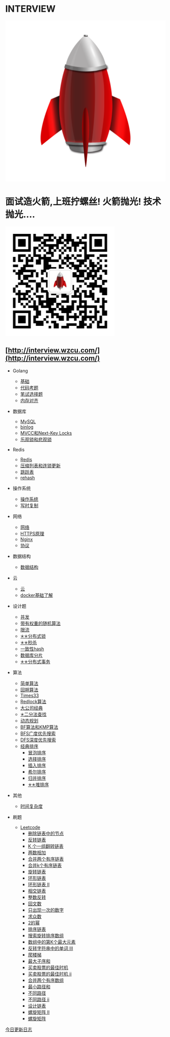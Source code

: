 # INTERVIEW

![logo](./static/red_rocket02.png)

# 面试造火箭,上班拧螺丝! 火箭抛光! 技术抛光....

![公众号](./static/qrcode.jpg)


## [http://interview.wzcu.com/](http://interview.wzcu.com/)

* Golang
  
  * [基础](http://interview.wzcu.com/Golang/%E5%9F%BA%E7%A1%80.html)
  * [代码考题](http://interview.wzcu.com/Golang/%E4%BB%A3%E7%A0%81%E8%80%83%E9%A2%98.html)
  * [笔试选择题](http://interview.wzcu.com/Golang/%E7%AC%94%E8%AF%95%E9%80%89%E6%8B%A9%E9%A2%98.html)
  * [内存对齐](http://interview.wzcu.com/Golang/golang%E5%86%85%E5%AD%98%E5%AF%B9%E9%BD%90.html)

- 数据库
  - [MySQL](http://interview.wzcu.com/%E6%95%B0%E6%8D%AE%E5%BA%93/MySQL.html)
  - [binlog](http://interview.wzcu.com/%E6%95%B0%E6%8D%AE%E5%BA%93/binlog.html)
  - [MVCC和Next-Key Locks](http://interview.wzcu.com/%E6%95%B0%E6%8D%AE%E5%BA%93/MVCC%E5%92%8CNext-Key%20Locks.html)  
  - [乐观锁和悲观锁](http://interview.wzcu.com/%E6%95%B0%E6%8D%AE%E5%BA%93/跳跃表.html)
- Redis
  - [Redis](http://interview.wzcu.com/Redis/Redis.html)
  - [压缩列表和连锁更新](http://interview.wzcu.com/Redis/%E5%8E%8B%E7%BC%A9%E5%88%97%E8%A1%A8.html)
  - [跳跃表](http://interview.wzcu.com/Redis/%E8%B7%B3%E8%B7%83%E8%A1%A8.html)
  - [rehash](http://interview.wzcu.com/Redis/rehash.html)

- 操作系统
  - [操作系统](http://interview.wzcu.com/Linux/linux.html)
  - [写时复制](http://interview.wzcu.com/Linux/%E5%86%99%E6%97%B6%E5%A4%8D%E5%88%B6.html)
- 网络
  - [网络](http://interview.wzcu.com/%E7%BD%91%E7%BB%9C/%E7%BD%91%E7%BB%9C.html)
  - [HTTPS原理](http://interview.wzcu.com/%E7%BD%91%E7%BB%9C/HTTPS%E5%8E%9F%E7%90%86.html) 
  - [Nginx](http://interview.wzcu.com/%E7%BD%91%E7%BB%9C/nginx.html) 
  - [协议](http://interview.wzcu.com/网络/协议.html) 
- 数据结构
  - [数据结构](http://interview.wzcu.com/%E6%95%B0%E6%8D%AE%E7%BB%93%E6%9E%84/%E6%95%B0%E6%8D%AE%E7%BB%93%E6%9E%84.html)
- 云
  - [云](http://interview.wzcu.com/%E4%BA%91/readme.html) 
  - [docker基础了解](http://interview.wzcu.com/%E4%BA%91/docker%E5%9F%BA%E7%A1%80%E4%BA%86%E8%A7%A3.html) 
- 设计题
  - [并发](http://interview.wzcu.com/%E8%AE%BE%E8%AE%A1%E9%A2%98/%E5%B9%B6%E5%8F%91%E9%97%AE%E9%A2%98.html)
  - [带有权重的随机算法](http://interview.wzcu.com/%E8%AE%BE%E8%AE%A1%E9%A2%98/%E5%B8%A6%E6%9C%89%E6%9D%83%E9%87%8D%E7%9A%84%E9%9A%8F%E6%9C%BA%E7%AE%97%E6%B3%95.html)
  - [限流](http://interview.wzcu.com/%E8%AE%BE%E8%AE%A1%E9%A2%98/%E9%99%90%E6%B5%81.html)
  - [✭✭分布式锁](http://interview.wzcu.com/%E8%AE%BE%E8%AE%A1%E9%A2%98/%E5%88%86%E5%B8%83%E5%BC%8F%E9%94%81.html)
  - [✭✭秒杀](http://interview.wzcu.com/%E8%AE%BE%E8%AE%A1%E9%A2%98/%E7%A7%92%E6%9D%80.html)  
  - [一致性hash](http://interview.wzcu.com/%E8%AE%BE%E8%AE%A1%E9%A2%98/%E4%B8%80%E8%87%B4%E6%80%A7hash.html)
  - [数据库分片](http://interview.wzcu.com/%E8%AE%BE%E8%AE%A1%E9%A2%98/%E6%95%B0%E6%8D%AE%E5%BA%93%E5%88%86%E7%89%87.html)
  - [✭✭分布式事务](http://interview.wzcu.com/%E8%AE%BE%E8%AE%A1%E9%A2%98/%E5%88%86%E5%B8%83%E5%BC%8F%E4%BA%8B%E5%8A%A1.html)
- 算法
  - [简单算法](http://interview.wzcu.com/%E7%AE%97%E6%B3%95/%E7%AE%97%E6%B3%95.html)  
  - [回朔算法](http://interview.wzcu.com/%E7%AE%97%E6%B3%95/%E5%9B%9E%E6%9C%94%E7%AE%97%E6%B3%95.html)  
  - [Times33](http://interview.wzcu.com/%E7%AE%97%E6%B3%95/Times33.html)
  - [Redlock算法](http://interview.wzcu.com/%E7%AE%97%E6%B3%95/redlock%E7%AE%97%E6%B3%95.html)
  - [大公司经典](http://interview.wzcu.com/%E7%AE%97%E6%B3%95/%E5%A4%A7%E5%85%AC%E5%8F%B8%E7%BB%8F%E5%85%B8/classic.html)
  * [✭二分法查找](http://interview.wzcu.com/%E7%AE%97%E6%B3%95/%E4%BA%8C%E5%88%86%E6%B3%95%E6%9F%A5%E6%89%BE.html)
  * [动态规划](http://interview.wzcu.com/%E7%AE%97%E6%B3%95/%E5%8A%A8%E6%80%81%E8%A7%84%E5%88%92.html)
  * [BF算法和KMP算法](http://interview.wzcu.com/%E7%AE%97%E6%B3%95/BF%E7%AE%97%E6%B3%95%E5%92%8CKMP%E7%AE%97%E6%B3%95.html)
  * [BFS广度优先搜索](http://interview.wzcu.com/%E7%AE%97%E6%B3%95/BFS%E5%B9%BF%E5%BA%A6%E4%BC%98%E5%85%88%E6%90%9C%E7%B4%A2.html)
  * [DFS深度优先搜索](http://interview.wzcu.com/%E7%AE%97%E6%B3%95/DFS%E6%B7%B1%E5%BA%A6%E4%BC%98%E5%85%88%E6%90%9C%E7%B4%A2.html) 
  - [经典排序](http://interview.wzcu.com/%E7%AE%97%E6%B3%95/%E7%BB%8F%E5%85%B8%E6%8E%92%E5%BA%8F/readme.html)
      - [冒泡排序](http://interview.wzcu.com/%E7%AE%97%E6%B3%95/%E7%BB%8F%E5%85%B8%E6%8E%92%E5%BA%8F/bubble.html)
      - [选择排序](http://interview.wzcu.com/%E7%AE%97%E6%B3%95/%E7%BB%8F%E5%85%B8%E6%8E%92%E5%BA%8F/selection.html)
      - [插入排序](http://interview.wzcu.com/%E7%AE%97%E6%B3%95/%E7%BB%8F%E5%85%B8%E6%8E%92%E5%BA%8F/insertion.html)
      - [希尔排序](http://interview.wzcu.com/%E7%AE%97%E6%B3%95/%E7%BB%8F%E5%85%B8%E6%8E%92%E5%BA%8F/shell.html)
      - [归并排序](http://interview.wzcu.com/%E7%AE%97%E6%B3%95/%E7%BB%8F%E5%85%B8%E6%8E%92%E5%BA%8F/mergeSort.html)
      - [✭✭堆排序](http://interview.wzcu.com/%E7%AE%97%E6%B3%95/%E7%BB%8F%E5%85%B8%E6%8E%92%E5%BA%8F/heapSort.html) 
- 其他
  - [时间复杂度](http://interview.wzcu.com/other/time.html)
- 刷题
  - [Leetcode](http://interview.wzcu.com/Leetcode/Leetcode.html)
    - [删除链表中的节点](http://interview.wzcu.com/Leetcode/code/delete_node)
    - [反转链表](http://interview.wzcu.com/Leetcode/code/reverse_list_node/)
    - [K 个一组翻转链表](http://interview.wzcu.com/Leetcode/code/reverse_k_group/)
    - [两数相加](http://interview.wzcu.com/Leetcode/code/add_two_numbers/)
    - [合并两个有序链表](./Leetcode/code/merge_two_lists/README.md)
    - [合并k个有序链表](http://interview.wzcu.com/Leetcode/code/merge_two_lists/)
    - [旋转链表](http://interview.wzcu.com/Leetcode/code/rotate_list/)
    - [环形链表](http://interview.wzcu.com/Leetcode/code/linked_list_cycle/)
    - [环形链表 II](http://interview.wzcu.com/Leetcode/code/linked_list_cycle_ii/)
    - [相交链表](http://interview.wzcu.com/Leetcode/code/intersection_of_two_linked_lists/)
    - [整数反转](http://interview.wzcu.com/Leetcode/code/reverse_integer/)
    - [回文数](http://interview.wzcu.com/Leetcode/code/palindrome_number/)
    - [只出现一次的数字](http://interview.wzcu.com/Leetcode/code/single_number/)
    - [求众数](http://interview.wzcu.com/Leetcode/code/majority_element/)
    - [2的幂](http://interview.wzcu.com/Leetcode/code/power_of_two/)
    - [排序链表](http://interview.wzcu.com/Leetcode/code/sort_list/)
    - [搜索旋转排序数组](http://interview.wzcu.com/Leetcode/code/search_in_rotated_sorted_array/)
    - [数组中的第K个最大元素](http://interview.wzcu.com/Leetcode/code/kth_largest_element_in_an_array/)
    - [反转字符串中的单词 III](http://interview.wzcu.com/Leetcode/code/reverse-words-in-a-string-iii/)
    - [爬楼梯](http://interview.wzcu.com/Leetcode/code/climbing_stairs/)
    - [最大子序和](http://interview.wzcu.com/Leetcode/code/maximum_subarray/)
    - [买卖股票的最佳时机](http://interview.wzcu.com/Leetcode/code/best_time_to_buy_and_sell_stock/)
    - [买卖股票的最佳时机 ii](http://interview.wzcu.com/Leetcode/code/best_time_to_buy_and_sell_stock_ii/)
    - [合并两个有序数组](http://interview.wzcu.com/Leetcode/code/merge_sorted_array/)
    - [最小路径和](http://interview.wzcu.com/Leetcode/code/minimum_path_sum/)
    - [不同路径](http://interview.wzcu.com/Leetcode/code/unique_paths/)
    - [不同路径 ii](http://interview.wzcu.com/Leetcode/code/unique_paths_ii/)
    - [设计链表](http://interview.wzcu.com/Leetcode/code/design_linked_list/)
    - [螺旋矩阵 II](http://interview.wzcu.com/Leetcode/code/spiral_matrix_ii/)
    - [螺旋矩阵](http://interview.wzcu.com/Leetcode/code/spiral_matrix/) 
     
[今日更新日志](./today.md)